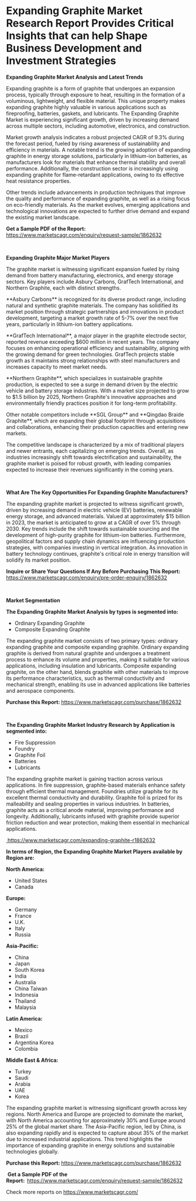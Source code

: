 <p><h1>Expanding Graphite Market Research Report Provides Critical Insights that can help Shape Business Development and Investment Strategies</h1></p><p><strong>Expanding Graphite Market Analysis and Latest Trends</strong></p>
<p><p>Expanding graphite is a form of graphite that undergoes an expansion process, typically through exposure to heat, resulting in the formation of a voluminous, lightweight, and flexible material. This unique property makes expanding graphite highly valuable in various applications such as fireproofing, batteries, gaskets, and lubricants. The Expanding Graphite Market is experiencing significant growth, driven by increasing demand across multiple sectors, including automotive, electronics, and construction.</p><p>Market growth analysis indicates a robust projected CAGR of 9.3% during the forecast period, fueled by rising awareness of sustainability and efficiency in materials. A notable trend is the growing adoption of expanding graphite in energy storage solutions, particularly in lithium-ion batteries, as manufacturers look for materials that enhance thermal stability and overall performance. Additionally, the construction sector is increasingly using expanding graphite for flame-retardant applications, owing to its effective heat resistance properties.</p><p>Other trends include advancements in production techniques that improve the quality and performance of expanding graphite, as well as a rising focus on eco-friendly materials. As the market evolves, emerging applications and technological innovations are expected to further drive demand and expand the existing market landscape.</p></p>
<p><strong>Get a Sample PDF of the Report:&nbsp;</strong> <a href="https://www.marketscagr.com/enquiry/request-sample/1862632?utm_campaign=1126&utm_medium=2&utm_source=Github&utm_content=ia&utm_term=07112024&utm_id=expanding-graphite">https://www.marketscagr.com/enquiry/request-sample/1862632</a></p>
<p>&nbsp;</p>
<p><strong>Expanding Graphite Major Market Players</strong></p>
<p><p>The graphite market is witnessing significant expansion fueled by rising demand from battery manufacturing, electronics, and energy storage sectors. Key players include Asbury Carbons, GrafTech International, and Northern Graphite, each with distinct strengths.</p><p>**Asbury Carbons** is recognized for its diverse product range, including natural and synthetic graphite materials. The company has solidified its market position through strategic partnerships and innovations in product development, targeting a market growth rate of 5-7% over the next five years, particularly in lithium-ion battery applications.</p><p>**GrafTech International**, a major player in the graphite electrode sector, reported revenue exceeding $600 million in recent years. The company focuses on enhancing operational efficiency and sustainability, aligning with the growing demand for green technologies. GrafTech projects stable growth as it maintains strong relationships with steel manufacturers and increases capacity to meet market needs.</p><p>**Northern Graphite**, which specializes in sustainable graphite production, is expected to see a surge in demand driven by the electric vehicle and battery storage industries. With a market size projected to grow to $1.5 billion by 2025, Northern Graphite's innovative approaches and environmentally friendly practices position it for long-term profitability.</p><p>Other notable competitors include **SGL Group** and **Qingdao Braide Graphite**, which are expanding their global footprint through acquisitions and collaborations, enhancing their production capacities and entering new markets. </p><p>The competitive landscape is characterized by a mix of traditional players and newer entrants, each capitalizing on emerging trends. Overall, as industries increasingly shift towards electrification and sustainability, the graphite market is poised for robust growth, with leading companies expected to increase their revenues significantly in the coming years.</p></p>
<p>&nbsp;</p>
<p><strong>What Are The Key Opportunities For Expanding Graphite Manufacturers?</strong></p>
<p><p>The expanding graphite market is projected to witness significant growth, driven by increasing demand in electric vehicle (EV) batteries, renewable energy storage, and advanced materials. Valued at approximately $15 billion in 2023, the market is anticipated to grow at a CAGR of over 5% through 2030. Key trends include the shift towards sustainable sourcing and the development of high-purity graphite for lithium-ion batteries. Furthermore, geopolitical factors and supply chain dynamics are influencing production strategies, with companies investing in vertical integration. As innovation in battery technology continues, graphite's critical role in energy transition will solidify its market position.</p></p>
<p><strong>Inquire or Share Your Questions If Any Before Purchasing This Report:</strong> <a href="https://www.marketscagr.com/enquiry/pre-order-enquiry/1862632?utm_campaign=1126&utm_medium=2&utm_source=Github&utm_content=ia&utm_term=07112024&utm_id=expanding-graphite">https://www.marketscagr.com/enquiry/pre-order-enquiry/1862632</a></p>
<p>&nbsp;</p>
<p><strong>Market Segmentation</strong></p>
<p><strong>The Expanding Graphite Market Analysis by types is segmented into:</strong></p>
<p><ul><li>Ordinary Expanding Graphite</li><li>Composite Expanding Graphite</li></ul></p>
<p><p>The expanding graphite market consists of two primary types: ordinary expanding graphite and composite expanding graphite. Ordinary expanding graphite is derived from natural graphite and undergoes a treatment process to enhance its volume and properties, making it suitable for various applications, including insulation and lubricants. Composite expanding graphite, on the other hand, blends graphite with other materials to improve its performance characteristics, such as thermal conductivity and mechanical strength, enabling its use in advanced applications like batteries and aerospace components.</p></p>
<p><strong>Purchase this Report:&nbsp;</strong><a href="https://www.marketscagr.com/purchase/1862632?utm_campaign=1126&utm_medium=2&utm_source=Github&utm_content=ia&utm_term=07112024&utm_id=expanding-graphite">https://www.marketscagr.com/purchase/1862632</a></p>
<p>&nbsp;</p>
<p><strong>The Expanding Graphite Market Industry Research by Application is segmented into:</strong></p>
<p><ul><li>Fire Suppression</li><li>Foundry</li><li>Graphite Foil</li><li>Batteries</li><li>Lubricants</li></ul></p>
<p><p>The expanding graphite market is gaining traction across various applications. In fire suppression, graphite-based materials enhance safety through efficient thermal management. Foundries utilize graphite for its excellent thermal conductivity and durability. Graphite foil is prized for its malleability and sealing properties in various industries. In batteries, graphite acts as a critical anode material, improving performance and longevity. Additionally, lubricants infused with graphite provide superior friction reduction and wear protection, making them essential in mechanical applications.</p></p>
<p><a href="https://www.marketscagr.com/expanding-graphite-r1862632?utm_campaign=1126&utm_medium=2&utm_source=Github&utm_content=ia&utm_term=07112024&utm_id=expanding-graphite">&nbsp;https://www.marketscagr.com/expanding-graphite-r1862632</a></p>
<p><strong>In terms of Region, the Expanding Graphite Market Players available by Region are:</strong></p>
<p>
    <p> <strong> North America: </strong>
        <ul>
            <li>United States</li>
            <li>Canada</li>
        </ul>
        </p> 
    <p> <strong> Europe: </strong>
        <ul>
            <li>Germany</li>
            <li>France</li>
            <li>U.K.</li>
            <li>Italy</li>
            <li>Russia</li>
        </ul>
        </p> 
    <p> <strong> Asia-Pacific: </strong>
        <ul>
            <li>China</li>
            <li>Japan</li>
            <li>South Korea</li>
            <li>India</li>
            <li>Australia</li>
            <li>China Taiwan</li>
            <li>Indonesia</li>
            <li>Thailand</li>
            <li>Malaysia</li>
        </ul>
        </p> 
    <p> <strong> Latin America: </strong>
        <ul>
            <li>Mexico</li>
            <li>Brazil</li>
            <li>Argentina Korea</li>
            <li>Colombia</li>
        </ul>
        </p> 
    <p> <strong> Middle East & Africa: </strong>
        <ul>
            <li>Turkey</li>
            <li>Saudi</li>
            <li>Arabia</li>
            <li>UAE</li>
            <li>Korea</li>
        </ul>
    </p>
    </p>
<p><p>The expanding graphite market is witnessing significant growth across key regions. North America and Europe are projected to dominate the market, with North America accounting for approximately 30% and Europe around 25% of the global market share. The Asia-Pacific region, led by China, is also expanding rapidly and is expected to capture about 35% of the market due to increased industrial applications. This trend highlights the importance of expanding graphite in energy solutions and sustainable technologies globally.</p></p>
<p><strong>Purchase this Report: </strong><a href="https://www.marketscagr.com/purchase/1862632?utm_campaign=1126&utm_medium=2&utm_source=Github&utm_content=ia&utm_term=07112024&utm_id=expanding-graphite">https://www.marketscagr.com/purchase/1862632</a></p>
<p>&nbsp;<strong>Get a Sample PDF of the Report:&nbsp;&nbsp;</strong><a href="https://www.marketscagr.com/enquiry/request-sample/1862632?utm_campaign=1126&utm_medium=2&utm_source=Github&utm_content=ia&utm_term=07112024&utm_id=expanding-graphite">https://www.marketscagr.com/enquiry/request-sample/1862632</a></p>
<p><strong></strong></p>
<p>Check more reports on <a href="https://www.marketscagr.com/?utm_campaign=1126&utm_medium=2&utm_source=Github&utm_content=ia&utm_term=07112024&utm_id=expanding-graphite">https://www.marketscagr.com/</a></p>